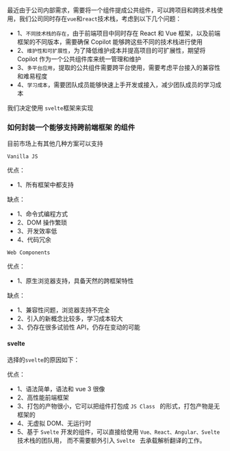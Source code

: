 最近由于公司内部需求，需要将一个组件提成公共组件，可以跨项目和跨技术栈使用，我们公司同时存在`vue`和`react`技术栈，考虑到以下几个问题：
- 1、`不同技术栈的存在`，由于前端项目中同时存在 React 和 Vue 框架，以及前端框架的不同版本，需要确保 Copilot 能够跨这些不同的技术栈进行使用
- 2、`维护性和可扩展性`，为了降低维护成本并提高项目的可扩展性，期望将 Copilot 作为一个公共组件库来统一管理和维护
- 3、`多平台应用`，提取的公共组件需要跨平台使用，需要考虑平台接入的兼容性和难易程度
- 4、`学习成本`，需要团队成员能够快速上手开发或接入，减少团队成员的学习成本
 
 我们决定使用 `svelte`框架来实现

 ### 如何封装一个能够支持跨前端框架 的组件

 目前市场上有其他几种方案可以支持

`Vanilla JS`

优点：
- 1、所有框架中都支持

缺点：
- 1、命令式编程方式
- 2、DOM 操作繁琐
- 3、开发效率低
- 4、代码冗余

`Web Components`

优点：
- 1、原生浏览器支持，具备天然的跨框架特性

缺点：
- 1、兼容性问题，浏览器支持不完全
- 2、引入的新概念比较多，学习成本较大
- 3、仍存在很多试验性 API，仍存在变动的可能

#### svelte

选择的`svelte`的原因如下：

优点：
- 1、语法简单，语法和 vue 3 很像
- 2、高性能前端框架
- 3、打包的产物很小，它可以把组件打包成 `JS Class ` 的形式，打包产物是无框架的
- 4、无虚拟 DOM、无运行时
- 5、基于 `Svelte` 开发的组件，可以直接给使用 `Vue、React、Angular、Svelte ` 技术栈的团队用， 而不需要额外引入 `Svelte ` 去承载解析翻译的工作。



